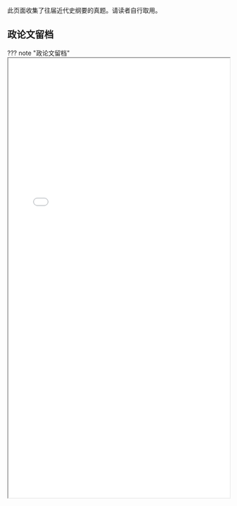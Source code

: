 此页面收集了往届近代史纲要的真题。请读者自行取用。

## 政论文留档

??? note "政论文留档"
    <iframe src="/history/problem/政论文留档.pdf" type="application/pdf" width=100% height=1000px></iframe>